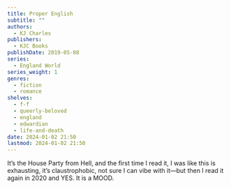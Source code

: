 ```yaml
---
title: Proper English
subtitle: ""
authors:
  - KJ Charles
publishers:
  - KJC Books
publishDate: 2019-05-08
series:
  - England World
series_weight: 1
genres:
  - fiction
  - romance
shelves:
  - f-f
  - queerly-beloved
  - england
  - edwardian
  - life-and-death
date: 2024-01-02 21:50
lastmod: 2024-01-02 21:50
---
```

It’s the House Party from Hell, and the first time I read it, I was like this is exhausting, it’s claustrophobic, not sure I can vibe with it—but then I read it again in 2020 and YES. It is a MOOD.